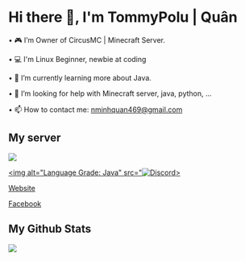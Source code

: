 # Hi there 👋, I'm TommyPolu | Quân 
 
 • 🎮  I’m Owner of CircusMC | Minecraft Server.
 
 • 💻  I'm Linux Beginner, newbie at coding
 
 • 🌱  I’m currently learning more about Java.
 
 • 🤔  I’m looking for help with Minecraft server, java, python, ...
 
 • 📫  How to contact me: nminhquan469@gmail.com

 ## My server
 
<img src="https://media.discordapp.net/attachments/896619903048626246/957602085904482334/banner.png?width=853&height=480">

<a href="https://discord.circusmc.net "><img alt="Language Grade: Java" src="![Discord](https://img.shields.io/badge/%3CServer%3E-%237289DA.svg?style=for-the-badge&logo=discord&logoColor=white)> </a>

[Website](https://circussmp.tumy.fun)

[Facebook](https://fb.com/circussmpofficial)

 
 ## My Github Stats
 <img src="https://github-readme-stats.vercel.app/api?username=minhquantommy&&show_icons=true&title_color=ffffff&icon_color=bb2acf&text_color=daf7dc&bg_color=151515">


